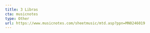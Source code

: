 ```yaml
---
title: 3 Libras
cta: musicnotes
type: Other
url: https://www.musicnotes.com/sheetmusic/mtd.asp?ppn=MN0246019
---
```

